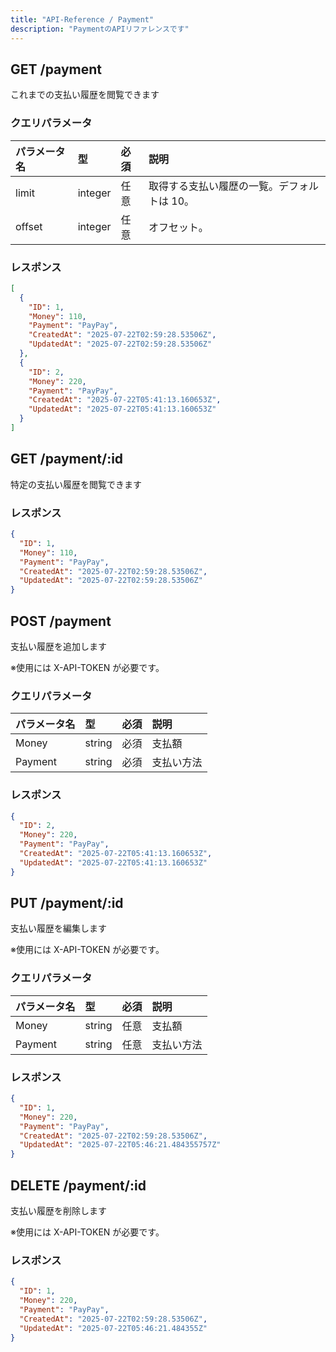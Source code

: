 ```yaml
---
title: "API-Reference / Payment"
description: "PaymentのAPIリファレンスです"
---
```


## GET /payment

これまでの支払い履歴を閲覧できます

### クエリパラメータ

| パラメータ名 | 型      | 必須 | 説明                                        |
| :----------- | :------ | :--- | :------------------------------------------ |
| limit        | integer | 任意 | 取得する支払い履歴の一覧。デフォルトは 10。 |
| offset       | integer | 任意 | オフセット。                                |

### レスポンス

```json
[
  {
    "ID": 1,
    "Money": 110,
    "Payment": "PayPay",
    "CreatedAt": "2025-07-22T02:59:28.53506Z",
    "UpdatedAt": "2025-07-22T02:59:28.53506Z"
  },
  {
    "ID": 2,
    "Money": 220,
    "Payment": "PayPay",
    "CreatedAt": "2025-07-22T05:41:13.160653Z",
    "UpdatedAt": "2025-07-22T05:41:13.160653Z"
  }
]
```

## GET /payment/:id

特定の支払い履歴を閲覧できます

### レスポンス

```json
{
  "ID": 1,
  "Money": 110,
  "Payment": "PayPay",
  "CreatedAt": "2025-07-22T02:59:28.53506Z",
  "UpdatedAt": "2025-07-22T02:59:28.53506Z"
}
```

## POST /payment

支払い履歴を追加します

※使用には X-API-TOKEN が必要です。

### クエリパラメータ

| パラメータ名 | 型     | 必須 | 説明       |
| :----------- | :----- | :--- | :--------- |
| Money        | string | 必須 | 支払額     |
| Payment      | string | 必須 | 支払い方法 |

### レスポンス

```json
{
  "ID": 2,
  "Money": 220,
  "Payment": "PayPay",
  "CreatedAt": "2025-07-22T05:41:13.160653Z",
  "UpdatedAt": "2025-07-22T05:41:13.160653Z"
}
```

## PUT /payment/:id

支払い履歴を編集します

※使用には X-API-TOKEN が必要です。

### クエリパラメータ

| パラメータ名 | 型     | 必須 | 説明       |
| :----------- | :----- | :--- | :--------- |
| Money        | string | 任意 | 支払額     |
| Payment      | string | 任意 | 支払い方法 |

### レスポンス

```json
{
  "ID": 1,
  "Money": 220,
  "Payment": "PayPay",
  "CreatedAt": "2025-07-22T02:59:28.53506Z",
  "UpdatedAt": "2025-07-22T05:46:21.484355757Z"
}
```

## DELETE /payment/:id

支払い履歴を削除します

※使用には X-API-TOKEN が必要です。

### レスポンス

```json
{
  "ID": 1,
  "Money": 220,
  "Payment": "PayPay",
  "CreatedAt": "2025-07-22T02:59:28.53506Z",
  "UpdatedAt": "2025-07-22T05:46:21.484355Z"
}
```
